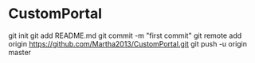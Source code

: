 CustomPortal
============
git init
git add README.md
git commit -m "first commit"
git remote add origin https://github.com/Martha2013/CustomPortal.git
git push -u origin master
